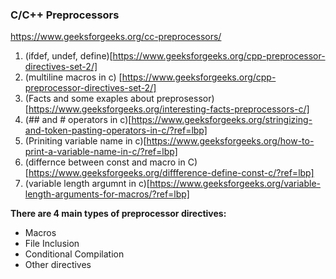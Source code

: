 ### __C/C++ Preprocessors__

https://www.geeksforgeeks.org/cc-preprocessors/
1. (ifdef, undef, define)[https://www.geeksforgeeks.org/cpp-preprocessor-directives-set-2/]
2. (multiline macros in c) [https://www.geeksforgeeks.org/cpp-preprocessor-directives-set-2/]
3. (Facts and some exaples about preprosessor)[https://www.geeksforgeeks.org/interesting-facts-preprocessors-c/]
4. (## and # operators in c)[https://www.geeksforgeeks.org/stringizing-and-token-pasting-operators-in-c/?ref=lbp]
5. (Priniting variable name in c)[https://www.geeksforgeeks.org/how-to-print-a-variable-name-in-c/?ref=lbp]
6. (differnce between const and macro in C)[https://www.geeksforgeeks.org/diffference-define-const-c/?ref=lbp]
7. (variable length argumnt in c)[https://www.geeksforgeeks.org/variable-length-arguments-for-macros/?ref=lbp]

__There are 4 main types of preprocessor directives:__  

- Macros
- File Inclusion
- Conditional Compilation
- Other directives
